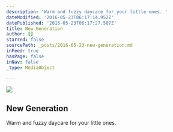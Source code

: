 ```yaml
---
description: 'Warm and fuzzy daycare for your little ones. '
dateModified: '2016-05-23T06:17:14.952Z'
datePublished: '2016-05-23T06:17:27.507Z'
title: New Generation
author: []
starred: false
sourcePath: _posts/2016-05-23-new-generation.md
inFeed: true
hasPage: false
inNav: false
_type: MediaObject

---
```

<article style=""><img src="https://the-grid-user-content.s3-us-west-2.amazonaws.com/19df62e1-19d2-49d4-835c-4c9c515c25dd.jpg" /><h1>New Generation</h1><p>Warm and fuzzy daycare for your little ones. </p></article>